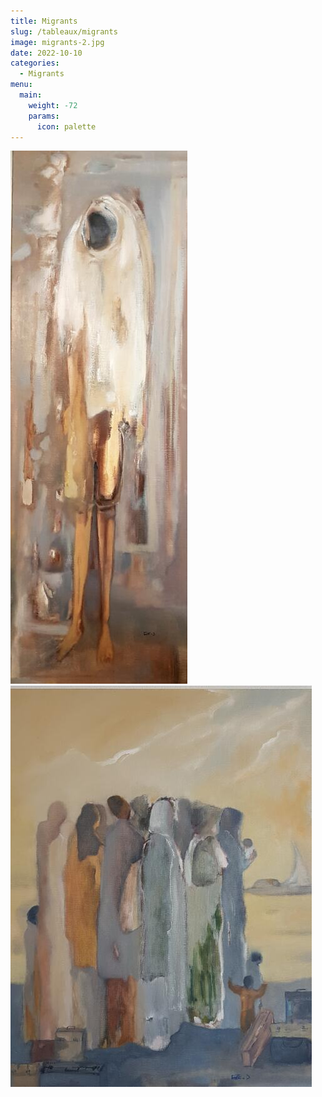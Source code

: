 ```yaml
---
title: Migrants
slug: /tableaux/migrants
image: migrants-2.jpg
date: 2022-10-10
categories:
  - Migrants
menu:
  main:
    weight: -72
    params:
      icon: palette
---
```

![](migrants-1.jpg) ![Migrants (collection privée)](migrants-2.jpg "migrant (collection privée)")